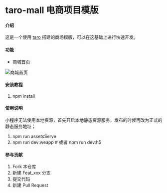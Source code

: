 # taro-mall 电商项目模版

#### 介绍
这是一个使用 [taro](https://taro.aotu.io/) 搭建的商场模版，可以在这基础上进行快速开发。

#### 功能
- 商城首页

![商城首页](https://images.gitee.com/uploads/images/2019/1205/110509_1ae93101_961785.jpeg "home.jpg")

#### 安装教程
1.  npm install

#### 使用说明
小程序无法使用本地资源，首先开启本地静态资源服务，发布的时候再改为正式的静态服务地址；
1.  npm run assetsServe
2.  npm run dev:weapp # 或者 npm run dev:h5

#### 参与贡献

1.  Fork 本仓库
2.  新建 Feat_xxx 分支
3.  提交代码
4.  新建 Pull Request


